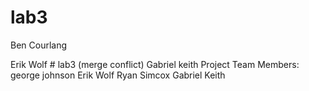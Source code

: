 ﻿# lab3
Ben Courlang

Erik Wolf
﻿# lab3 (merge conflict)
Gabriel keith 
Project Team Members: george johnson Erik Wolf Ryan Simcox Gabriel Keith

